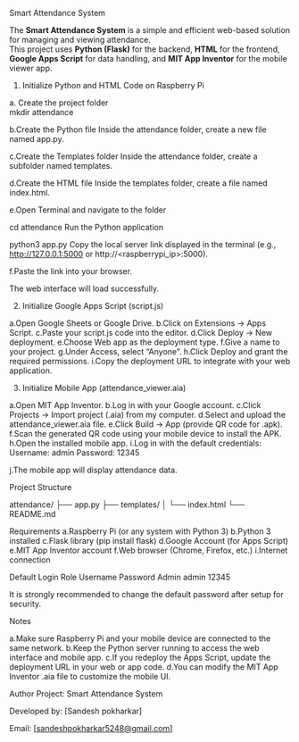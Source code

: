  Smart Attendance System

The **Smart Attendance System** is a simple and efficient web-based solution for managing and viewing attendance.  
This project uses **Python (Flask)** for the backend, **HTML** for the frontend, **Google Apps Script** for data handling, and **MIT App Inventor** for the mobile viewer app.


 1. Initialize Python and HTML Code on Raspberry Pi

a. Create the project folder  
mkdir attendance

b.Create the Python file
Inside the attendance folder, create a new file named app.py.

c.Create the Templates folder
Inside the attendance folder, create a subfolder named templates.

d.Create the HTML file
Inside the templates folder, create a file named index.html.

e.Open Terminal and navigate to the folder

cd attendance
Run the Python application

python3 app.py
Copy the local server link displayed in the terminal (e.g., http://127.0.0.1:5000 or http://<raspberrypi_ip>:5000).

f.Paste the link into your browser.

 The web interface will load successfully.


 2. Initialize Google Apps Script (script.js)

    
a.Open Google Sheets or Google Drive.
b.Click on Extensions → Apps Script.
c.Paste your script.js code into the editor.
d.Click Deploy → New deployment.
e.Choose Web app as the deployment type.
f.Give a name to your project.
g.Under Access, select “Anyone”.
h.Click Deploy and grant the required permissions.
i.Copy the deployment URL to integrate with your web application.

3. Initialize Mobile App (attendance_viewer.aia)

   
a.Open MIT App Inventor.
b.Log in with your Google account.
c.Click Projects → Import project (.aia) from my computer.
d.Select and upload the attendance_viewer.aia file.
e.Click Build → App (provide QR code for .apk).
f.Scan the generated QR code using your mobile device to install the APK.
h.Open the installed mobile app.
i.Log in with the default credentials:
Username: admin
Password: 12345

j.The mobile app will display attendance data.


Project Structure

attendance/
├── app.py
├── templates/
│   └── index.html
└── README.md


Requirements
a.Raspberry Pi (or any system with Python 3)
b.Python 3 installed
c.Flask library (pip install flask)
d.Google Account (for Apps Script)
e.MIT App Inventor account
f.Web browser (Chrome, Firefox, etc.)
i.Internet connection

Default Login
Role	Username	Password
Admin	admin	12345

It is strongly recommended to change the default password after setup for security.

Notes

a.Make sure Raspberry Pi and your mobile device are connected to the same network.
b.Keep the Python server running to access the web interface and mobile app.
c.If you redeploy the Apps Script, update the deployment URL in your web or app code.
d.You can modify the MIT App Inventor .aia file to customize the mobile UI.

Author
Project: Smart Attendance System

Developed by: [Sandesh pokharkar]

Email: [sandeshpokharkar5248@gmail.com]
